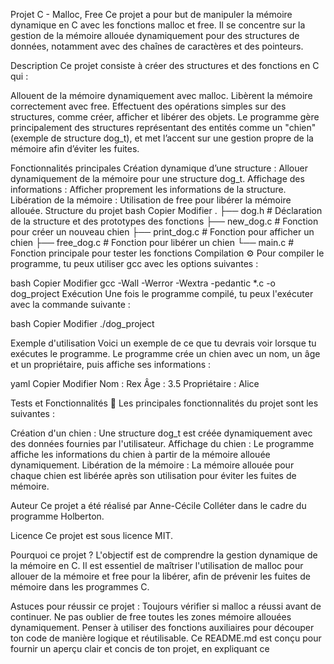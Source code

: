 Projet C - Malloc, Free 
Ce projet a pour but de manipuler la mémoire dynamique en C avec les fonctions malloc et free. Il se concentre sur la gestion de la mémoire allouée dynamiquement pour des structures de données, notamment avec des chaînes de caractères et des pointeurs.

Description 
Ce projet consiste à créer des structures et des fonctions en C qui :

Allouent de la mémoire dynamiquement avec malloc.
Libèrent la mémoire correctement avec free.
Effectuent des opérations simples sur des structures, comme créer, afficher et libérer des objets.
Le programme gère principalement des structures représentant des entités comme un "chien" (exemple de structure dog_t), et met l’accent sur une gestion propre de la mémoire afin d’éviter les fuites.

Fonctionnalités principales 
Création dynamique d’une structure : Allouer dynamiquement de la mémoire pour une structure dog_t.
Affichage des informations : Afficher proprement les informations de la structure.
Libération de la mémoire : Utilisation de free pour libérer la mémoire allouée.
Structure du projet 
bash
Copier
Modifier
.
├── dog.h           # Déclaration de la structure et des prototypes des fonctions
├── new_dog.c       # Fonction pour créer un nouveau chien
├── print_dog.c     # Fonction pour afficher un chien
├── free_dog.c      # Fonction pour libérer un chien
└── main.c          # Fonction principale pour tester les fonctions
Compilation ⚙️
Pour compiler le programme, tu peux utiliser gcc avec les options suivantes :

bash
Copier
Modifier
gcc -Wall -Werror -Wextra -pedantic *.c -o dog_project
Exécution 
Une fois le programme compilé, tu peux l'exécuter avec la commande suivante :

bash
Copier
Modifier
./dog_project

Exemple d'utilisation 
Voici un exemple de ce que tu devrais voir lorsque tu exécutes le programme. Le programme crée un chien avec un nom, un âge et un propriétaire, puis affiche ses informations :

yaml
Copier
Modifier
Nom : Rex
Âge : 3.5
Propriétaire : Alice

Tests et Fonctionnalités 🧪
Les principales fonctionnalités du projet sont les suivantes :

Création d'un chien : Une structure dog_t est créée dynamiquement avec des données fournies par l'utilisateur.
Affichage du chien : Le programme affiche les informations du chien à partir de la mémoire allouée dynamiquement.
Libération de la mémoire : La mémoire allouée pour chaque chien est libérée après son utilisation pour éviter les fuites de mémoire.

Auteur 
Ce projet a été réalisé par Anne-Cécile Colléter dans le cadre du programme Holberton.

Licence 
Ce projet est sous licence MIT.

Pourquoi ce projet ?
L'objectif est de comprendre la gestion dynamique de la mémoire en C. Il est essentiel de maîtriser l'utilisation de malloc pour allouer de la mémoire et free pour la libérer, afin de prévenir les fuites de mémoire dans les programmes C.

Astuces pour réussir ce projet :
Toujours vérifier si malloc a réussi avant de continuer.
Ne pas oublier de free toutes les zones mémoire allouées dynamiquement.
Penser à utiliser des fonctions auxiliaires pour découper ton code de manière logique et réutilisable.
Ce README.md est conçu pour fournir un aperçu clair et concis de ton projet, en expliquant ce 
